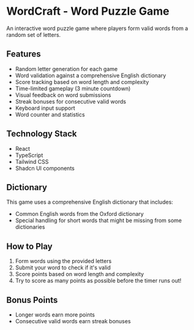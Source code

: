 
# WordCraft - Word Puzzle Game

An interactive word puzzle game where players form valid words from a random set of letters.

## Features

- Random letter generation for each game
- Word validation against a comprehensive English dictionary
- Score tracking based on word length and complexity
- Time-limited gameplay (3 minute countdown)
- Visual feedback on word submissions
- Streak bonuses for consecutive valid words
- Keyboard input support
- Word counter and statistics

## Technology Stack

- React
- TypeScript
- Tailwind CSS
- Shadcn UI components

## Dictionary

This game uses a comprehensive English dictionary that includes:
- Common English words from the Oxford dictionary
- Special handling for short words that might be missing from some dictionaries

## How to Play

1. Form words using the provided letters
2. Submit your word to check if it's valid
3. Score points based on word length and complexity
4. Try to score as many points as possible before the timer runs out!

## Bonus Points

- Longer words earn more points
- Consecutive valid words earn streak bonuses

